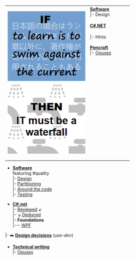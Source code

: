 <table style="border-collapse: collapse;">
 <tr valign="top">
    <td style="border: 1px solid #0000000;">
      <p><a href="readme+/pencraft/readme+/opuses/IT-memes.md"><img src="readme+/pencraft/readme+/_rsc/_img/ITLearnWaterfall_vert.png" alt="If to learn is to swim against the current then IT must be a waterfall"></a><p>
    <td>
      <a href="readme+/software/"><b>Software</b></a><br/>
      |- Design<br/>
      <h4><a href="readme+/.net/">C#.NET</a></h4>
     |- Hints<br/>
      <br/>
      <a href="readme+/pencraft"><b>Pencraft</b></a><br/>
      |- <a href="readme+/pencraft/readme+/opuses">Opuses</a><br/>
      <br/>&nbsp;&nbsp;&nbsp;&nbsp;&nbsp;&nbsp;&nbsp;&nbsp;&nbsp;&nbsp;&nbsp;&nbsp;&nbsp;&nbsp;&nbsp;&nbsp;&nbsp;&nbsp;&nbsp;&nbsp;&nbsp;&nbsp;&nbsp;&nbsp;&nbsp;&nbsp;&nbsp;&nbsp;&nbsp;&nbsp;&nbsp;&nbsp;
    </td>
 </tr>
</table>

- [__Software__](readme+/dev/)\
featuring #quality\
|- [Design](readme+/dev/design/)\
|- [Partitioning](readme+/dev/design/readme+/software-parts)\
|- [Around the code](readme+/dev/code/)\
|- [Testing](readme+/dev/testing/)

- [__C#.net__](readme+/.net)\
|- [Reviewed](readme+/.net/readme+/audit) :arrow_lower_left:\
|- :arrow_lower_right: [Deduced](readme+/.net/readme+/deduced)\
|- **Foundations**\
|--- [WPF](readme+/.net/wpf/)

|- ➡️ [**Design decisions**](https://github.com/Kyriosity/use-dev/blob/main/readme+/decisions) (_use-dev_)

- [__Technical writing__](readme+/pencraft)\
|- [Opuses](readme+/pencraft/readme+/opuses/)

